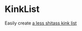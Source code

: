 # KinkList
Easily create [a less shitass kink list](https://goctionni.github.io/KinkList/v1.0.2.html)
